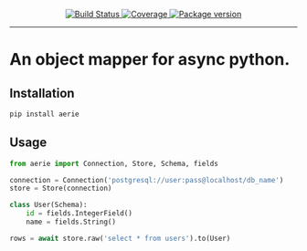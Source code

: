 <p align="center">
<a href="https://travis-ci.org/alex-oleshkevich/aerie">
    <img src="https://api.travis-ci.com/alex-oleshkevich/aerie.svg?branch=master" alt="Build Status">
</a>
<a href="https://codecov.io/gh/alex-oleshkevich/aerie">
    <img src="https://codecov.io/gh/alex-oleshkevich/aerie/branch/master/graph/badge.svg" alt="Coverage">
</a>
<a href="https://pypi.org/project/aerie/">
    <img src="https://badge.fury.io/py/aerie.svg" alt="Package version">
</a>
</p>

---

# An object mapper for async python.

## Installation

```bash
pip install aerie
```

## Usage

```python
from aerie import Connection, Store, Schema, fields

connection = Connection('postgresql://user:pass@localhost/db_name')
store = Store(connection)

class User(Schema):
    id = fields.IntegerField()
    name = fields.String()

rows = await store.raw('select * from users').to(User)

```
